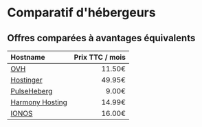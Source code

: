 # Comparatif d'hébergeurs
## Offres comparées à avantages équivalents

| Hostname | Prix TTC / mois |
|:---------|----------------:|
| [OVH](https://www.ovhcloud.com/fr/vps/) | 11.50€ |
| [Hostinger](https://www.hostinger.fr/vps) | 49.95€ |
| [PulseHeberg](https://pulseheberg.com/cloud/vps-linux) |  9.00€ |
| [Harmony Hosting](https://harmony.hosting/vps/ssd/) | 14.99€ |
| [IONOS](https://www.ionos.fr/serveurs/vps#packs) | 16.00€ |